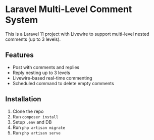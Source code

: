 # Laravel Multi-Level Comment System

This is a Laravel 11 project with Livewire to support multi-level nested comments (up to 3 levels).

## Features
- Post with comments and replies
- Reply nesting up to 3 levels
- Livewire-based real-time commenting
- Scheduled command to delete empty comments

## Installation
1. Clone the repo
2. Run `composer install`
3. Setup `.env` and DB
4. Run `php artisan migrate`
5. Run `php artisan serve`
